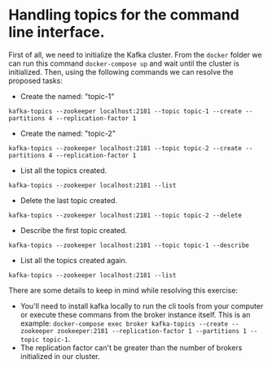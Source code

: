 # Handling topics for the command line interface.

First of all, we need to initialize the Kafka cluster. From the ``docker`` folder we can run this command ``docker-compose up`` and wait until the cluster is initialized. Then, using the following commands we can resolve the proposed tasks:

* Create the named: "topic-1"

```
kafka-topics --zookeeper localhost:2181 --topic topic-1 --create --partitions 4 --replication-factor 1
```

* Create the named: "topic-2"

```
kafka-topics --zookeeper localhost:2181 --topic topic-2 --create --partitions 4 --replication-factor 1
```

* List all the topics created.

```
kafka-topics --zookeeper localhost:2181 --list
```

* Delete the last topic created.

```
kafka-topics --zookeeper localhost:2181 --topic topic-2 --delete
```

* Describe the first topic created.

```
kafka-topics --zookeeper localhost:2181 --topic topic-1 --describe
```

* List all the topics created again.

```
kafka-topics --zookeeper localhost:2181 --list
```

There are some details to keep in mind while resolving this exercise:

 * You'll need to install kafka locally to run the cli tools from your computer or execute these commans from the broker instance itself. This is an example: ``docker-compose exec broker kafka-topics --create --zookeeper zookeeper:2181 --replication-factor 1 --partitions 1 --topic topic-1``.
 * The replication factor can't be greater than the number of brokers initialized in our cluster.